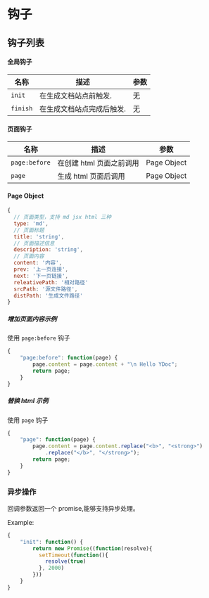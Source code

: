 # 钩子

## 钩子列表

#### 全局钩子

| 名称 | 描述 | 参数 |
| ---- | ----------- | --------- |
| `init` | 在生成文档站点前触发. | 无 |
| `finish` | 在生成文档站点完成后触发. | 无 |

#### 页面钩子

| 名称 | 描述 | 参数 |
| ---- | ----------- | --------- |
| `page:before` | 在创建 html 页面之前调用 | Page Object |
| `page` | 生成 html 页面后调用 | Page Object |

#### Page Object

```js
{
  // 页面类型，支持 md jsx html 三种
  type: 'md',
  // 页面标题
  title: 'string',
  // 页面描述信息
  description: 'string',
  // 页面内容
  content: '内容',
  prev: '上一页连接',
  next: '下一页链接',
  releativePath: '相对路径'
  srcPath: '源文件路径',
  distPath: '生成文件路径'
}

```

##### 增加页面内容示例

使用 `page:before` 钩子

```js
{
    "page:before": function(page) {
        page.content = page.content + "\n Hello YDoc";
        return page;
    }
}
```

##### 替换 html 示例

使用 `page` 钩子

```js
{
    "page": function(page) {
        page.content = page.content.replace("<b>", "<strong>")
            .replace("</b>", "</strong>");
        return page;
    }
}
```


### 异步操作

回调参数返回一个 promise,能够支持异步处理。

Example:

```js
{
    "init": function() {
        return new Promise((function(resolve){
          setTimeout(function(){
            resolve(true)
          }, 2000)
        }))
    }
}
```
